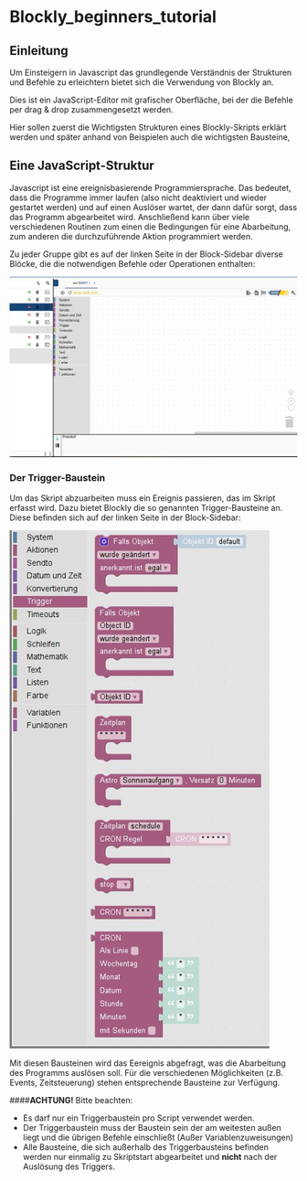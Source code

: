# Blockly_beginners_tutorial

## Einleitung
Um Einsteigern in Javascript das grundlegende Verständnis der Strukturen und Befehle zu erleichtern
bietet sich die Verwendung von Blockly an.

Dies ist ein JavaScript-Editor mit grafischer Oberfläche, bei der die Befehle per drag & drop
zusammengesetzt werden.

Hier sollen zuerst die Wichtigsten Strukturen eines Blockly-Skripts erklärt werden und später 
anhand von Beispielen auch die wichtigsten Bausteine,

## Eine JavaScript-Struktur
Javascript ist eine ereignisbasierende Programmiersprache. Das bedeutet, dass die Programme immer laufen 
(also nicht deaktiviert und wieder gestartet werden) und auf einen Auslöser wartet, der dann dafür sorgt, 
dass das Programm abgearbeitet wird.
Anschließend kann über viele verschiedenen Routinen zum einen die Bedingungen für eine Abarbeitung, 
zum anderen die durchzuführende Aktion programmiert werden.

Zu jeder Gruppe gibt es auf der linken Seite in der Block-Sidebar diverse Blöcke, die die notwendigen 
Befehle oder Operationen enthalten:

![Hier soll das Bild sein](/Media/ioBroker_Blockly_Block_Sidebar.jpg "Die Block-Sidebar")



### Der Trigger-Baustein
Um das Skript abzuarbeiten muss ein Ereignis passieren, das im Skript erfasst wird. Dazu bietet Blockly 
die so genannten Trigger-Bausteine an. Diese befinden sich auf der linken Seite in der Block-Sidebar:

![Hier soll das Bild sein](/Media/ioBroker_Blockly_Blocks_Trigger.jpg "Die Triggerbausteine")

Mit diesen Bausteinen wird das Eereignis abgefragt, was die Abarbeitung des Programms auslösen soll.
Für die verschiedenen Möglichkeiten (z.B. Events, Zeitsteuerung) stehen entsprechende Bausteine zur Verfügung.

####**ACHTUNG!**
Bitte beachten:
* Es darf nur ein Triggerbaustein pro Script verwendet werden.
* Der Triggerbaustein muss der Baustein sein der am weitesten außen liegt und die übrigen Befehle einschließt (Außer Variablenzuweisungen)
* Alle Bausteine, die sich außerhalb des Triggerbausteins befinden werden nur einmalig zu Skriptstart abgearbeitet und 
**nicht** nach der Auslösung des Triggers.


